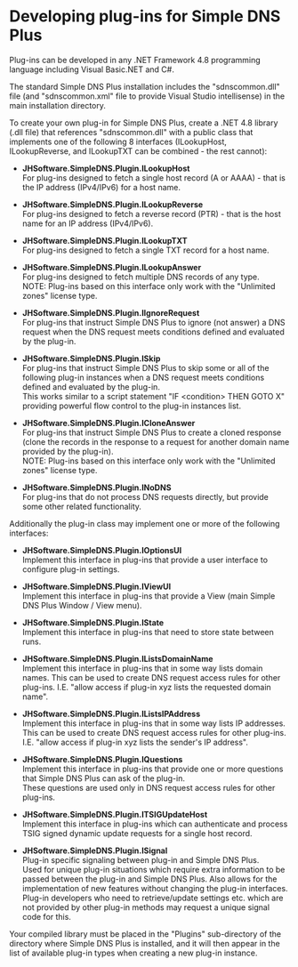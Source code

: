 ﻿---
category: 8
frontpage: false
comments: true
refs: 85,110
created-utc: 2019-01-01
modified-utc: 2021-10-28
---
# Developing plug-ins for Simple DNS Plus

Plug-ins can be developed in any .NET Framework 4.8 programming language including Visual Basic.NET and C#.

The standard Simple DNS Plus installation includes the "sdnscommon.dll" file (and "sdnscommon.xml" file to provide Visual Studio intellisense) in the main installation directory.

To create your own plug-in for Simple DNS Plus, create a .NET 4.8 library (.dll file) that references "sdnscommon.dll" with a public class that implements one of the following 8 interfaces (ILookupHost, ILookupReverse, and ILookupTXT can be combined - the rest cannot):

- **JHSoftware.SimpleDNS.Plugin.ILookupHost**\
	For plug-ins designed to fetch a single host record (A or AAAA) - that is the IP address (IPv4/IPv6) for a host name.

- **JHSoftware.SimpleDNS.Plugin.ILookupReverse**\
	For plug-ins designed to fetch a reverse record (PTR) - that is the host name for an IP address (IPv4/IPv6).

- **JHSoftware.SimpleDNS.Plugin.ILookupTXT**\
	For plug-ins designed to fetch a single TXT record for a host name.

- **JHSoftware.SimpleDNS.Plugin.ILookupAnswer**\
	For plug-ins designed to fetch multiple DNS records of any type.\
	NOTE: Plug-ins based on this interface only work with the "Unlimited zones" license type.

- **JHSoftware.SimpleDNS.Plugin.IIgnoreRequest**\
	For plug-ins that instruct Simple DNS Plus to ignore (not answer) a DNS request when the DNS request meets conditions defined and evaluated by the plug-in.
	
- **JHSoftware.SimpleDNS.Plugin.ISkip**\
	For plug-ins that instruct Simple DNS Plus to skip some or all of the following plug-in instances when a DNS request meets conditions defined and evaluated by the plug-in.\
	This works similar to a script statement "IF &lt;condition&gt; THEN GOTO X" providing powerful flow control to the plug-in instances list.

- **JHSoftware.SimpleDNS.Plugin.ICloneAnswer**\
	For plug-ins that instruct Simple DNS Plus to create a cloned response (clone the records in the response to a request for another domain name provided by the plug-in).\
	NOTE: Plug-ins based on this interface only work with the "Unlimited zones" license type.

- **JHSoftware.SimpleDNS.Plugin.INoDNS**\
	For plug-ins that do not process DNS requests directly, but provide some other related functionality.
	

Additionally the plug-in class may implement one or more of the following interfaces:

- **JHSoftware.SimpleDNS.Plugin.IOptionsUI**\
	Implement this interface in plug-ins that provide a user interface to configure plug-in settings.

- **JHSoftware.SimpleDNS.Plugin.IViewUI**\
	Implement this interface in plug-ins that provide a View (main Simple DNS Plus Window / View menu).

- **JHSoftware.SimpleDNS.Plugin.IState**\
	Implement this interface in plug-ins that need to store state between runs.

- **JHSoftware.SimpleDNS.Plugin.IListsDomainName**\
	Implement this interface in plug-ins that in some way lists domain names. This can be used to create DNS request access rules for other plug-ins. I.E. "allow access if plug-in xyz lists the requested domain name".
	
- **JHSoftware.SimpleDNS.Plugin.IListsIPAddress**\
	Implement this interface in plug-ins that in some way lists IP addresses. This can be used to create DNS request access rules for other plug-ins. I.E. "allow access if plug-in xyz lists the sender's IP address".
	
- **JHSoftware.SimpleDNS.Plugin.IQuestions**\
	Implement this interface in plug-ins that provide one or more questions that Simple DNS Plus can ask of the plug-in.\
	These questions are used only in DNS request access rules for other plug-ins.
	
- **JHSoftware.SimpleDNS.Plugin.ITSIGUpdateHost**\
	Implement this interface in plug-ins which can authenticate and process TSIG signed dynamic update requests for a single host record.
	
- **JHSoftware.SimpleDNS.Plugin.ISignal**\
	Plug-in specific signaling between plug-in and Simple DNS Plus.<br />
	Used for unique plug-in situations which require extra information to be passed between the plug-in and Simple DNS Plus. Also allows for the implementation of new features without changing the plug-in interfaces. Plug-in developers who need to retrieve/update settings etc. which are not provided by other plug-in methods may request a unique signal code for this.

Your compiled library must be placed in the "Plugins" sub-directory of the directory where Simple DNS Plus is installed, and it will then appear in the list of available plug-in types when creating a new plug-in instance.


